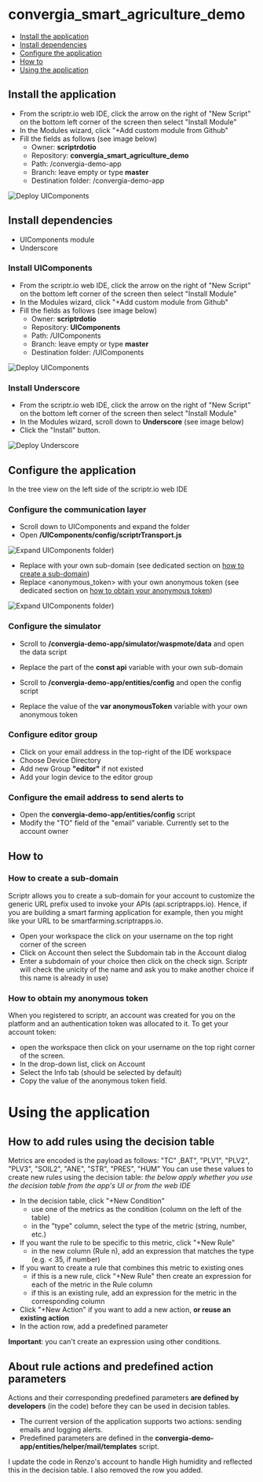 # convergia_smart_agriculture_demo

- [Install the application](#install-the-application)
- [Install dependencies](#install-dependencies)
- [Configure the application](#configure-the-application)
- [How to](#how-to)
- [Using the application](#using-the-application)

## Install the application
- From the scriptr.io web IDE, click the arrow on the right of "New Script" on the bottom left corner of the screen then select "Install Module"
- In the Modules wizard, click "+Add custom module from Github"
- Fill the fields as follows (see image below)
  - Owner: **scriptrdotio**
  - Repository: **convergia_smart_agriculture_demo**
  - Path: /convergia-demo-app
  - Branch: leave empty or type **master**
  - Destination folder: /convergia-demo-app

 ![Deploy UIComponents](./doc-resources/install_convergia_demo.PNG) 

## Install dependencies
- UIComponents module
- Underscore

### Install UIComponents
- From the scriptr.io web IDE, click the arrow on the right of "New Script" on the bottom left corner of the screen then select "Install Module"
- In the Modules wizard, click "+Add custom module from Github"
- Fill the fields as follows (see image below)
  - Owner: **scriptrdotio**
  - Repository: **UIComponents**
  - Path: /UIComponents
  - Branch: leave empty or type **master**
  - Destination folder: /UIComponents
 
 ![Deploy UIComponents](./doc-resources/deploy_uicomponents.PNG)

### Install Underscore
- From the scriptr.io web IDE, click the arrow on the right of "New Script" on the bottom left corner of the screen then select "Install Module"
- In the Modules wizard, scroll down to **Underscore** (see image below)
- Click the "Install" button.

![Deploy Underscore](./doc-resources/deploy_underscore.png)

## Configure the application
In the tree view on the left side of the scriptr.io web IDE

### Configure the communication layer

- Scroll down to UIComponents and expand the folder
- Open **/UIComponents/config/scriptrTransport.js**

![Expand UIComponents folder](./doc-resources/configure_application_2.PNG))

  - Replace <subdomain> with your own sub-domain (see dedicated section on [how to create a sub-domain](#how-to-create-a-sub-domain))
  - Replace <anonymous_token> with your own anonymous token (see dedicated section on [how to obtain your anonymous token](#how-to-obtain-my-anonymous-token))
  
![Expand UIComponents folder](./doc-resources/configure_application_3.PNG))

### Configure the simulator

- Scroll to **/convergia-demo-app/simulator/waspmote/data** and open the data script
- Replace the **<subdomain>** part of the **const api** variable with your own sub-domain

- Scroll to **/convergia-demo-app/entities/config** and open the config script
- Replace the **<anonymous-token>** value of the  **var anonymousToken** variable with your own anonymous token
  
 ### Configure editor group

- Click on your email address in the top-right of the IDE workspace
- Choose Device Directory
- Add new Group **"editor"** if not existed
- Add your login device to the editor group

### Configure the email address to send alerts to

- Open the **convergia-demo-app/entities/config** script
- Modify the "TO" field of the "email" variable. Currently set to the account owner

## How to

### How to create a sub-domain
Scriptr allows you to create a sub-domain for your account to customize the generic URL prefix used to invoke your APIs (api.scriptrapps.io). Hence, if you are building a smart farming application for example, then you might like your URL to be smartfarming.scriptrapps.io.

- Open your workspace the click on your username on the top right corner of the screen
- Click on Account then select the Subdomain tab in the Account dialog
- Enter a subdomain of your choice then click on the check sign. Scriptr will check the unicity of the name and ask you to make another choice if this name is already in use)

### How to obtain my anonymous token
When you registered to scriptr, an account was created for you on the platform and an authentication token was allocated to it. 
To get your account token:
- open the workspace then click on your username on the top right corner of the screen.
- In the drop-down list, click on Account
- Select the Info tab (should be selected by default)
- Copy the value of the anonymous token field.

# Using the application

## How to add rules using the decision table

Metrics are encoded is the payload as follows:
"TC" ,BAT", "PLV1", "PLV2", "PLV3", "SOIL2", "ANE", "STR", "PRES", "HUM"
You can use these values to create new rules using the decision table:
*the below apply whether you use the decision table from the app's UI or from the web IDE*
- In the decision table, click "+New Condition"
  - use one of the metrics as the condition (column on the left of the table)
  - in the "type" column, select the type of the metric (string, number, etc.)
- If you want the rule to be specific to this metric, click "+New Rule"
  - in the new column (Rule n), add an expression that matches the type (e.g. < 35, if number)
- If you want to create a rule that combines this metric to existing ones
  - if this is a new rule, click "+New Rule" then create an expression for each of the metric in the Rule column
  - if this is an existing rule, add an expression for the metric in the corresponding column
- Click "+New Action" if you want to add a new action, **or reuse an existing action**
- In the action row, add a predefined parameter

**Important**: you can't create an expression using other conditions.

## About rule actions and predefined action parameters

Actions and their corresponding predefined parameters **are defined by developers** (in the code) before they can be used in decision tables.
- The current version of the application supports two actions: sending emails and logging alerts.
- Predefined parameters are defined in the **convergia-demo-app/entities/helper/mail/templates** script. 

I update the code in Renzo's account to handle High humidity and reflected this in the decision table.
I also removed the row you added.  
